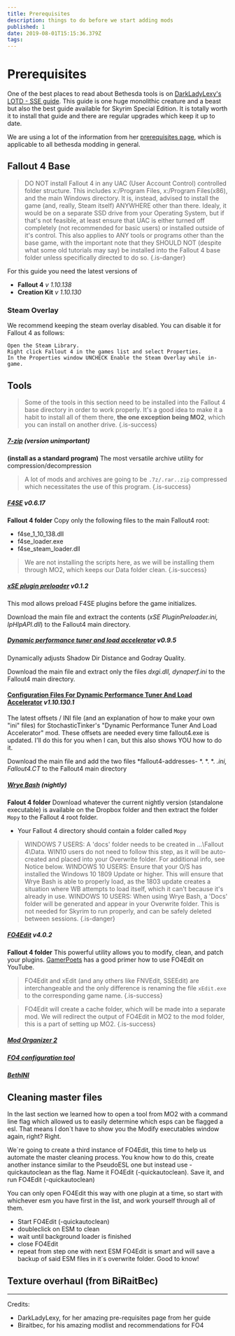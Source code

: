 ```yaml
---
title: Prerequisites
description: things to do before we start adding mods
published: 1
date: 2019-08-01T15:15:36.379Z
tags: 
---
```


# Prerequisites

One of the best places to read about Bethesda tools is on [DarkLadyLexy's LOTD - SSE guide](https://wiki.nexusmods.com/index.php/User:Darkladylexy/Lexys_LOTD_SE).
This guide is one huge monolithic creature and a beast but also the best guide available for Skyrim Special Edition. 
It is totally worth it to install that guide and there are regular upgrades which keep it up to date.

We are using a lot of the information from her [prerequisites page](https://wiki.nexusmods.com/index.php/User:Darkladylexy/Lexys_LOTD_SE), which is applicable to all bethesda modding in general.

## Fallout 4 Base

> DO NOT install Fallout 4 in any UAC (User Account Control) controlled folder structure. This includes x:/Program Files, x:/Program Files(x86), and the main Windows directory. It is, instead, advised to install the game (and, really, Steam itself) ANYWHERE other than there. Idealy, it would be on a separate SSD drive from your Operating System, but if that's not feasible, at least ensure that UAC is either turned off completely (not recommended for basic users) or installed outside of it's control. This also applies to ANY tools or programs other than the base game, with the important note that they SHOULD NOT (despite what some old tutorials may say) be installed into the Fallout 4 base folder unless specifically directed to do so.
>{.is-danger}

For this guide you need the latest versions of
- **Fallout 4** *v 1.10.138*
- **Creation Kit** *v 1.10.130*

### Steam Overlay

We recommend keeping the steam overlay disabled.
You can disable it for Fallout 4 as follows:
```
Open the Steam Library. 
Right click Fallout 4 in the games list and select Properties. 
In the Properties window UNCHECK Enable the Steam Overlay while in-game.
```

## Tools

> Some of the tools in this section need to be installed into the Fallout 4 base directory in order to work properly.
> It's a good idea to make it a habit to install all of them there, **the one exception being MO2**, which you can install on another drive.
> {.is-success}


##### [7-zip](https://www.7-zip.org/) (version unimportant)
**(install as a standard program)**
The most versatile archive utility for compression/decompression

> A lot of mods and archives are going to be `.7z/.rar..zip` compressed which necessitates the use of this program.
>{.is-success}


##### [F4SE](http://f4se.silverlock.org/) *v0.6.17*
**Fallout 4 folder**
Copy only the following files to the main Fallout4 root:
- f4se_1_10_138.dll
- f4se_loader.exe
- f4se_steam_loader.dll

> We are not installing the scripts here, as we will be installing them through MO2, which keeps our Data folder clean.
>{.is-success}

##### [xSE plugin preloader](https://www.nexusmods.com/fallout4/mods/33946) *v0.1.2*
This mod allows preload F4SE plugins before the game initializes. 
 
Download the main file and extract the contents (*xSE PluginPreloader.ini, IpHlpAPI.dll*) to the Fallout4 main directory.

##### [Dynamic performance tuner and load accelerator](https://www.nexusmods.com/fallout4/mods/28143) *v0.9.5*
Dynamically adjusts Shadow Dir Distance and Godray Quality. 

Download the main file and extract only the files *dxgi.dll, dynaperf.ini* to the Fallout4 main directory.

#### [Configuration Files For Dynamic Performance Tuner And Load Accelerator](https://www.nexusmods.com/fallout4/mods/33632) *v1.10.130.1*
The latest offsets / INI file (and an explanation of how to make your own "ini" files) for StochasticTinker's "Dynamic Performance Tuner And Load Accelerator" mod. These offsets are needed every time fallout4.exe is updated. I'll do this for you when I can, but this also shows YOU how to do it. 

Download the main file and add the two files *fallout4-addresses- *. *. *. *.ini, Fallout4.CT* to the Fallout4 main directory

##### [Wrye Bash](https://www.dropbox.com/sh/iazpayeexiyazeh/AAAbGeVHrlIksp2AFgI4w48Oa?dl=0) *(nightly)*
**Falout 4 folder**
Download whatever the current nightly version (standalone executable) is available on the Dropbox folder and then extract the folder `Mopy` to the Fallout 4 root folder.
- Your Fallout 4 directory should contain a folder called `Mopy`

>WINDOWS 7 USERS: A 'docs' folder needs to be created in ...\Fallout 4\Data. WIN10 users do not need to follow this step, as it will be auto-created and placed into your Overwrite folder. For additional info, see Notice below.
>WINDOWS 10 USERS: Ensure that your O/S has installed the Windows 10 1809 Update or higher. This will ensure that Wrye Bash is able to properly load, as the 1803 update creates a situation where WB attempts to load itself, which it can't because it's already in use.
>WINDOWS 10 USERS: When using Wrye Bash, a 'Docs' folder will be generated and appear in your Overwrite folder. This is not needed for Skyrim to run properly, and can be safely deleted between sessions.
>{.is-danger}


##### [FO4Edit](https://github.com/TES5Edit/TES5Edit/releases/) *v4.0.2*
**Fallout 4 folder**
This powerful utility allows you to modify, clean, and patch your plugins.
[GamerPoets](https://www.youtube.com/watch?v=2F19Do8HAl4) has a good primer how to use FO4Edit on YouTube.

> FO4Edit and xEdit (and any others like FNVEdit, SSEEdit) are interchangeable and the only difference is renaming the file `xEdit.exe` to the corresponding game name.
>{.is-success}

> FO4Edit will create a cache folder, which will be made into a separate mod.
> We will redirect the output of FO4Edit in MO2 to the mod folder, this is a part of setting up MO2.
>{.is-success}

##### [Mod Organizer 2](https://github.com/ModOrganizer2/modorganizer/releases)

##### [FO4 configuration tool](https://www.nexusmods.com/fallout4/mods/102/)

##### [BethINI](https://www.nexusmods.com/fallout4/mods/67)

## Cleaning master files
In the last section we learned how to open a tool from MO2 with a command line flag which allowed us to easily determine which esps can be flagged a esl. That means I don´t have to show you the Modify executables window again, right? Right.

We´re going to create a third instance of FO4Edit, this time to help us automate the master cleaning process. You know how to do this, create another instance similar to the PseudoESL one but instead use -quickautoclean as the flag. Name it FO4Edit (-quickautoclean). Save it, and run FO4Edit (-quickautoclean)

You can only open FO4Edit this way with one plugin at a time, so start with whichever esm you have first in the list, and work yourself through all of them.
- Start FO4Edit (-quickautoclean)
- doubleclick on ESM to clean
- wait until background loader is finished
- close FO4Edit
- repeat from step one with next ESM
FO4Edit is smart and will save a backup of said ESM files in it´s overwrite folder. Good to know!

## Texture overhaul (from BiRaitBec)


---
Credits: 
- DarkLadyLexy, for her amazing pre-requisites page from her guide
- Biraitbec, for his amazing modlist and recommendations for FO4